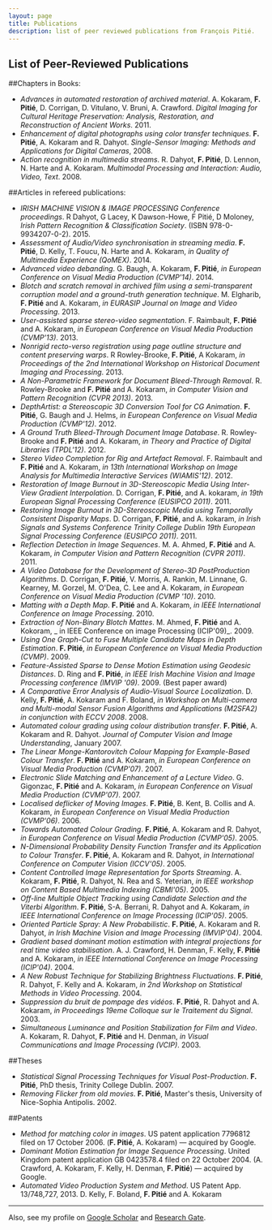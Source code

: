 ```yaml
---
layout: page
title: Publications
description: list of peer reviewed publications from François Pitié. 
---
```


## List of Peer-Reviewed Publications

##Chapters in Books:

* _Advances in automated restoration of archived material_. A. Kokaram, __F. Pitié__, D. Corrigan, D. Vitulano, V. Bruni, A. Crawford. _Digital Imaging for Cultural Heritage Preservation: Analysis, Restoration, and Reconstruction of Ancient Works_. 2011.
* _Enhancement of digital photographs using color transfer techniques_. __F. Pitié__, A. Kokaram and R. Dahyot. _Single-Sensor Imaging: Methods and Applications for Digital Cameras_, 2008.
* _Action recognition in multimedia streams_.  R. Dahyot, __F. Pitié__, D. Lennon, N. Harte and A. Kokaram. _Multimodal Processing and Interaction:  Audio, Video, Text_. 2008.

##Articles in refereed publications:

*  _IRISH MACHINE VISION & IMAGE PROCESSING Conference proceedings_. R Dahyot, G Lacey, K Dawson-Howe, F Pitié, D Moloney, _Irish Pattern Recognition & Classification Society_. (ISBN 978-0-9934207-0-2). 2015.
*  _Assessment of Audio/Video synchronisation in streaming media_. __F. Pitié__, D. Kelly, T. Foucu, N. Harte and A. Kokaram, _in Quality of Multimedia Experience (QoMEX)_. 2014.
*  _Advanced video debanding_. G. Baugh, A. Kokaram, __F. Pitié__, _in European Conference on Visual Media Production (CVMP'14)_. 2014.
*  _Blotch and scratch removal in archived film using a semi-transparent corruption model and a ground-truth generation technique_. M. Elgharib, __F. Pitié__ and A. Kokaram, _in EURASIP Journal on Image and Video Processing_. 2013. 
*  _User-assisted sparse stereo-video segmentation_. F. Raimbault, __F. Pitié__ and A. Kokaram, _in European Conference on Visual Media Production (CVMP'13)_. 2013.
*  _Nonrigid recto-verso registration using page outline structure and content preserving warps_. R Rowley-Brooke, __F. Pitié__, A Kokaram, _in Proceedings of the 2nd International Workshop on Historical Document Imaging and Processing_. 2013. 
*  _A Non-Parametric Framework for Document Bleed-Through Removal_. R. Rowley-Brooke and __F. Pitié__ and A. Kokaram, _in Computer Vision and Pattern Recognition (CVPR 2013)_. 2013. 
*  _DepthArtist: a Stereoscopic 3D Conversion Tool for CG Animation_. __F. Pitié__, G. Baugh and J. Helms, _in European Conference on Visual Media Production (CVMP'12)_. 2012. 
*  _A Ground Truth Bleed-Through Document Image Database_. R. Rowley-Brooke and __F. Pitié__ and A. Kokaram, _in Theory and Practice of Digital Libraries (TPDL'12)_. 2012. 
*  _Stereo Video Completion for Rig and Artefact Removal_. F. Raimbault and __F. Pitié__ and A. Kokaram, _in  13th International Workshop on Image Analysis for Multimedia Interactive Services (WIAMIS'12)_. 2012. 
*  _Restoration of Image Burnout in 3D-Stereoscopic Media Using Inter-View Gradient Interpolation_. D. Corrigan, __F. Pitié__, and A.
  kokaram, _in 19th European Signal Processing Conference (EUSIPCO
    2011)_. 2011. 
*  _Restoring Image Burnout in 3D-Stereoscopic Media using Temporally Consistent Disparity Maps_. D. Corrigan, __F. Pitié__, and A.
  kokaram, _in Irish Signals and Systems Conference Trinity College
    Dublin 19th European Signal Processing Conference (EUSIPCO
    2011)_. 2011. 
*  _Reflection Detection in Image Sequences_. M. A. Ahmed,
  __F. Pitié__ and A. Kokaram, _in Computer Vision and Pattern
    Recognition (CVPR 2011)_. 2011. 
*  _A Video Database for the Development of Stereo-3D  PostProduction Algorithms_. D. Corrigan, __F. Pitié__, V. Morris,  A. Rankin, M. Linnane, G. Kearney, M. Gorzel, M. O'Dea, C. Lee  and A. Kokaram, _in European Conference on Visual Media  Production (CVMP '10)_. 2010. 
*  _Matting with a Depth Map_. __F. Pitié__ and A. Kokaram,  _in IEEE International Conference on Image Processing_. 2010. 
*  _Extraction of Non-Binary Blotch Mattes_. M. Ahmed, __F. Pitié__
  and A. Kokoram, _ in IEEE Conference on image Processing (ICIP'09)_. 2009. 
*  _Using One Graph-Cut to Fuse Multiple Candidate Maps in Depth Estimation_. __F. Pitié__, _in European Conference on Visual Media Production (CVMP)_. 2009. 
*  _Feature-Assisted Sparse to Dense Motion Estimation using
  Geodesic Distances_. D. Ring and __F. Pitié__, _in IEEE Irish
    Machine Vision and Image Processing conference (IMVIP
    '09)_. 2009. (Best paper award) 
*  _A Comparative Error Analysis of Audio-Visual Source Localization_. D. Kelly, __F. Pitié__, A. Kokaram and F. Boland, _in Workshop on Multi-camera and Multi-modal Sensor Fusion Algorithms and Applications (M2SFA2) in conjunction with ECCV 2008_. 2008. 
*  _Automated colour grading using colour distribution transfer_. __F. Pitié__, A. Kokaram and R. Dahyot. _Journal of Computer Vision and Image Understanding_, January 2007. 
*  _The Linear Monge-Kantorovitch Colour Mapping for Example-Based Colour Transfer_. __F. Pitié__  and A. Kokaram, _in European Conference on Visual Media Production (CVMP'07)_. 2007. 
*  _Electronic Slide Matching and Enhancement of a Lecture Video_.  G. Gigonzac, __F. Pitié__ and A. Kokaram, _in European Conference on Visual Media Production (CVMP'07)_. 2007. 
*  _Localised deflicker of Moving Images_. __F. Pitié__, B. Kent, B. Collis and A. Kokaram, _in European Conference on Visual Media Production (CVMP'06)_. 2006. 
*  _Towards Automated Colour Grading_. __F. Pitié__, A. Kokaram and R. Dahyot, _in European Conference on Visual Media Production (CVMP'05)_. 2005. 
*  _N-Dimensional Probability Density Function Transfer and its Application to Colour Transfer_. __F. Pitié__, A. Kokaram and R. Dahyot, _in International Conference on Computer Vision (ICCV'05)_. 2005. 
*  _Content Controlled Image Representation for Sports Streaming_. A. Kokaram, __F. Pitié__, R. Dahyot, N. Rea and S. Yeterian, _in IEEE workshop on Content Based Multimedia Indexing (CBMI'05)_. 2005. 
*  _Off-line Multiple Object Tracking using Candidate Selection and the Viterbi Algorithm_. __F. Pitié__, S-A. Berrani, R. Dahyot and A. Kokaram, _in IEEE International Conference on Image Processing (ICIP'05)_. 2005. 
*  _Oriented Particle Spray: A New Probabilistic_. __F. Pitié__, A. Kokaram and R. Dahyot, _in Irish Machine Vision and Image Processing (IMVIP'04)_. 2004. 
*  _Gradient based dominant motion estimation with integral projections for real time video stabilisation_. A. J. Crawford, H. Denman, F. Kelly, __F. Pitié__ and A. Kokaram, _in IEEE International Conference on Image Processing (ICIP'04)_. 2004. 
*  _A New Robust Technique for Stabilizing Brightness Fluctuations_. __F. Pitié__, R. Dahyot, F. Kelly and A. Kokaram, _in 2nd Workshop on Statistical Methods in Video Processing_. 2004. 
*  _Suppression du bruit de pompage des vidéos_. __F. Pitié__, R. Dahyot and A. Kokaram, _in Proceedings 19eme Colloque sur le Traitement du Signal_. 2003. 
*  _Simultaneous Luminance and Position Stabilization for Film and Video_. A. Kokaram, R. Dahyot, __F. Pitié__ and H. Denman, _in Visual Communications and Image Processing (VCIP)_. 2003. 

##Theses

*  _Statistical Signal Processing Techniques for Visual Post-Production_. __F. Pitié__, PhD thesis, Trinity College Dublin. 2007. 
*  _Removing Flicker from old movies_. __F. Pitié__,  Master's thesis, University of Nice-Sophia Antipolis. 2002. 

##Patents

*  _Method for matching color in images_. US patent application 7796812 filed on 17 October 2006. (__F. Pitié__, A. Kokaram) — acquired by Google.
*  _Dominant Motion Estimation for Image Sequence
  Processing_. United Kingdom patent application GB 0423578.4 filed
  on 22 October 2004. (A. Crawford, A. Kokaram, F. Kelly,
  H. Denman, __F. Pitié__) — acquired by Google.
*  _Automated Video Production System and Method_. US Patent App. 13/748,727, 2013. D. Kelly, F. Boland, __F. Pitié__ and A. Kokaram


*******

Also, see my profile on [Google Scholar](https://scholar.google.com/citations?user=lOaoO74AAAAJ&hl=en) and [Research Gate](https://www.researchgate.net/profile/F_Pitie).
